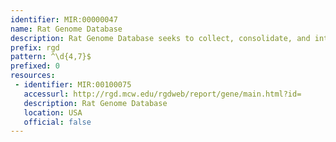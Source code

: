 ```yaml
---
identifier: MIR:00000047
name: Rat Genome Database
description: Rat Genome Database seeks to collect, consolidate, and integrate rat genomic and genetic data with curated functional and physiological data and make these data widely available to the scientific community. This collection references genes.
prefix: rgd
pattern: ^\d{4,7}$
prefixed: 0
resources:
 - identifier: MIR:00100075
   accessurl: http://rgd.mcw.edu/rgdweb/report/gene/main.html?id=
   description: Rat Genome Database
   location: USA
   official: false
---
```

